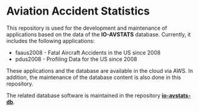 # Aviation Accident Statistics

This repository is used for the development and maintenance of applications based on the data of the **IO-AVSTATS** database. 
Currently, it includes the following applications:

- faaus2008 - Fatal Aircraft Accidents in the US since 2008
- pdus2008  - Profiling Data for the US since 2008

These applications and the database are available in the cloud via AWS.
In addition, the maintenance of the database content is also done in this repository. 

The related database software is maintained in the repository **[io-avstats-db](https://github.com/io-aero/io-avstats-db)**.
